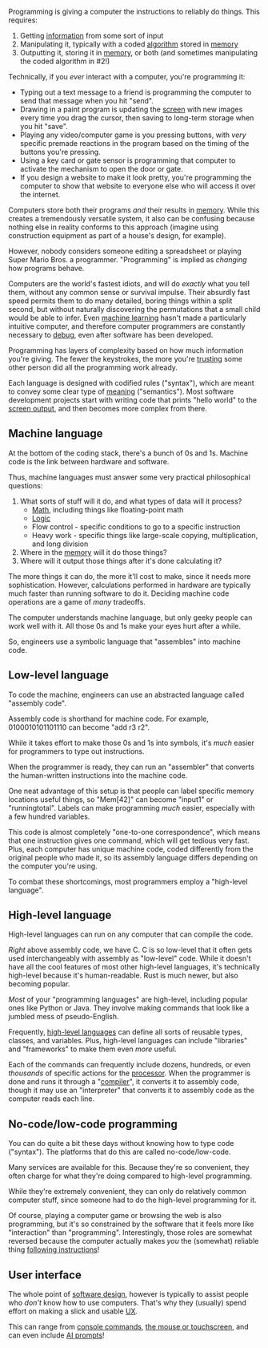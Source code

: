 
Programming is giving a computer the instructions to reliably do things. This requires:

1. Getting [information](data.md) from some sort of input
2. Manipulating it, typically with a coded [algorithm](computers-programming-algorithms.md) stored in [memory](computers-memory.md)
3. Outputting it, storing it in [memory](computers-memory.md), or both (and sometimes manipulating the coded algorithm in #2!)

Technically, if you *ever* interact with a computer, you're programming it:

- Typing out a text message to a friend is programming the computer to send that message when you hit "send".
- Drawing in a paint program is updating the [screen](engineering-screen.md) with new images every time you drag the cursor, then saving to long-term storage when you hit "save".
- Playing any video/computer game is you pressing buttons, with *very* specific premade reactions in the program based on the timing of the buttons you're pressing.
- Using a key card or gate sensor is programming that computer to activate the mechanism to open the door or gate.
- If you design a website to make it look pretty, you're programming the computer to show that website to everyone else who will access it over the internet.

Computers store both their programs *and* their results in [memory](computers-memory.md). While this creates a tremendously versatile system, it also can be confusing because nothing else in reality conforms to this approach (imagine using construction equipment as part of a house's design, for example).

However, nobody considers someone editing a spreadsheet or playing Super Mario Bros. a programmer. "Programming" is implied as *changing* how programs behave.

Computers are the world's fastest idiots, and will do *exactly* what you tell them, without any common sense or survival impulse. Their absurdly fast speed permits them to do many detailed, boring things within a split second, but without naturally discovering the permutations that a small child would be able to infer. Even [machine learning](computers-ai.md) hasn't made a particularly intuitive computer, and therefore computer programmers are constantly necessary to [debug](computers-software-redesign.md), even after software has been developed.

Programming has layers of complexity based on how much information you're giving. The fewer the keystrokes, the more you're [trusting](trust.md) some other person did all the programming work already.

Each language is designed with codified rules ("syntax"), which are meant to convey some clear type of [meaning](meaning.md) ("semantics"). Most software development projects start with writing code that prints "hello world" to the [screen output](engineering-screen.md), and then becomes more complex from there.

## Machine language

At the bottom of the coding stack, there's a bunch of 0s and 1s. Machine code is the link between hardware and software.

Thus, machine languages must answer some very practical philosophical questions:

1. What sorts of stuff will it do, and what types of data will it process?
   - [Math](math.md), including things like floating-point math
   - [Logic](logic.md)
   - Flow control - specific conditions to go to a specific instruction
   - Heavy work - specific things like large-scale copying, multiplication, and long division
2. Where in the [memory](computers-memory.md) will it do those things?
3. Where will it output those things after it's done calculating it?

The more things it can do, the more it'll cost to make, since it needs more sophistication. However, calculations performed in hardware are typically much faster than running software to do it. Deciding machine code operations are a game of *many* tradeoffs.

The computer understands machine language, but only geeky people can work well with it. All those 0s and 1s make your eyes hurt after a while.

So, engineers use a symbolic language that "assembles" into machine code.

## Low-level language

To code the machine, engineers can use an abstracted language called "assembly code".

Assembly code is shorthand for machine code. For example, 0100010101101110 can become "add r3 r2".

While it takes effort to make those 0s and 1s into symbols, it's *much* easier for programmers to type out instructions.

When the programmer is ready, they can run an "assembler" that converts the human-written instructions into the machine code.

One neat advantage of this setup is that people can label specific memory locations useful things, so "Mem[42]" can become "input1" or "runningtotal". Labels can make programming *much* easier, especially with a few hundred variables.

This code is almost completely "one-to-one correspondence", which means that one instruction gives one command, which will get tedious very fast. Plus, each computer has unique machine code, coded differently from the original people who made it, so its assembly language differs depending on the computer you're using.

To combat these shortcomings, most programmers employ a "high-level language".

## High-level language

High-level languages can run on any computer that can compile the code.

*Right* above assembly code, we have C. C is so low-level that it often gets used interchangeably with assembly as "low-level" code. While it doesn't have all the cool features of most other high-level languages, it's technically high-level because it's human-readable. Rust is much newer, but also becoming popular.

*Most* of your "programming languages" are high-level, including popular ones like Python or Java. They involve making commands that look like a jumbled mess of pseudo-English.

Frequently, [high-level languages](computers-programming-basics.md) can define all sorts of reusable types, classes, and variables. Plus, high-level languages can include "libraries" and "frameworks" to make them even *more* useful.

Each of the commands can frequently include dozens, hundreds, or even *thousands* of specific actions for the [processor](computers-cpu.md). When the programmer is done and runs it through a "[compiler](computers-compilers.md)", it converts it to assembly code, though it may use an "interpreter" that converts it to assembly code as the computer reads each line.

## No-code/low-code programming

You can do quite a bit these days without knowing how to type code ("syntax"). The platforms that do this are called no-code/low-code.

Many services are available for this. Because they're so convenient, they often charge for what they're doing compared to high-level programming.

While they're extremely convenient, they can only do relatively common computer stuff, since someone had to do the high-level programming for it.

Of course, playing a computer game or browsing the web is also programming, but it's so constrained by the software that it feels more like "interaction" than "programming". Interestingly, those roles are somewhat reversed because the computer actually makes *you* the (somewhat) reliable thing [following instructions](power.md)!

## User interface

The whole point of [software design](software-design.md), however is typically to assist people who *don't* know how to use computers. That's why they (usually) spend effort on making a slick and usable [UX](ux-ui.md).

This can range from [console commands](computers-cli.md), [the mouse or touchscreen](computers-mouse.md), and can even include [AI prompts](computers-ai.md)!
